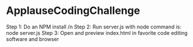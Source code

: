 # ApplauseCodingChallenge

Step 1: Do an NPM install /n
Step 2: Run server.js with node command is: node server.js
Step 3: Open and preview index.html in favorite code editing software and browser
